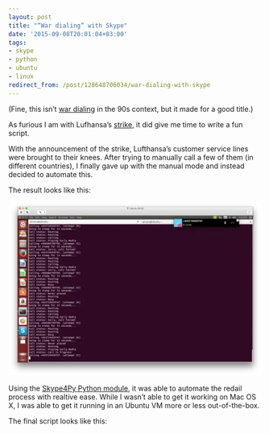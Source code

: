 ```yaml
---
layout: post
title: "“War dialing” with Skype"
date: '2015-09-08T20:01:04+03:00'
tags:
- skype
- python
- ubuntu
- linux
redirect_from: /post/128648706034/war-dialing-with-skype
---
```

(Fine, this isn’t [war dialing](https://en.wikipedia.org/wiki/War_dialing) in the 90s context, but it made for a good title.)

As furious I am with Lufhansa’s [strike](http://www.independent.co.uk/news/business/lufthansa-passengers-grounded-as-pilots-launch-two-day-strike-10491256.html), it did give me time to write a fun script.

With the announcement of the strike, Lufthansa’s customer service lines were brought to their knees. After trying to manually call a few of them (in different countries), I finally gave up with the manual mode and instead decided to automate this.

The result looks like this:

![](/tumblr_files/tumblr_inline_nuddo9DjCQ1skxjxc_540.webp)

Using the [Skype4Py Python module](https://pypi.python.org/pypi/Skype4Py), it was able to automate the redail process with realtive ease. While I wasn’t able to get it working on Mac OS X, I was able to get it running in an Ubuntu VM more or less out-of-the-box.

The final script looks like this:
